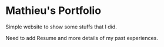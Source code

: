 # Mathieu's Portfolio

Simple website to show some stuffs that I did.

Need to add Resume and more details of my past experiences.



